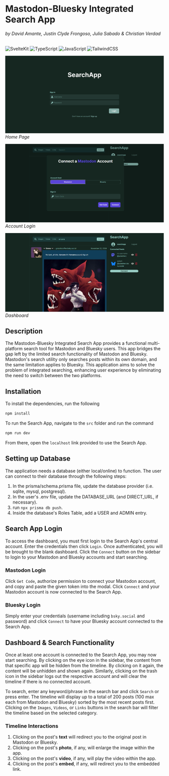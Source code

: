 # Mastodon-Bluesky Integrated Search App
*by David Amante, Justin Clyde Frongoso, Julia Sabado & Christian Verdad*
<br>
<br>

![SvelteKit](https://img.shields.io/badge/SvelteKit-FF3E00?style=for-the-badge&logo=Svelte&logoColor=white) ![TypeScript](https://img.shields.io/badge/TypeScript-007ACC?style=for-the-badge&logo=typescript&logoColor=white) ![JavaScript](https://img.shields.io/badge/javascript-%23323330.svg?style=for-the-badge&logo=javascript&logoColor=%23F7DF1E) ![TailwindCSS](https://img.shields.io/badge/tailwindcss-%2338B2AC.svg?style=for-the-badge&logo=tailwind-css&logoColor=white)

![Homepage](https://github.com/Jian-Wuyou/mb-search-app/blob/main/static/mb-home.png?raw=true)
*Home Page*

![Login](https://github.com/Jian-Wuyou/mb-search-app/blob/main/static/mb-modal.png?raw=true)
*Account Login*

![Dashboard](https://github.com/Jian-Wuyou/mb-search-app/blob/main/static/mb-db.png?raw=true)
*Dashboard*

## Description
The Mastodon-Bluesky Integrated Search App provides a functional multi-platform search tool for Mastodon and Bluesky users. This app bridges the gap left by the limited search functionality of Mastodon and Bluesky. Mastodon's search utility only searches posts within its own domain, and the same limitation applies to Bluesky. This application aims to solve the problem of integrated searching, enhancing user experience by eliminating the need to switch between the two platforms.

## Installation
To install the dependencies, run the following 
```bash
npm install
```
To run the Search App, navigate to the `src` folder and run the command
```bash
npm run dev
```
From there, open the `localhost` link provided to use the Search App.

## Setting up Database
The application needs a database (either local/online) to function. The user can connect to their database through the following steps:
1. In the prisma/schema.prisma file, update the database provider (i.e. sqlite, mysql, postgresql).
2. In the user's .env file, update the DATABASE_URL (and DIRECT_URL, if necessary).
3. run `npx prisma db push`.
4. Inside the database's Roles Table, add a USER and ADMIN entry.

## Search App Login
To access the dashboard, you must first login to the Search App's central account. Enter the credentials then click `Login`. Once authenticated, you will be brought to the blank dashboard. Click the `Connect` button on the sidebar to login to your Mastodon and Bluesky accounts and start searching.

### Mastodon Login
Click `Get Code`, authorize permission to connect your Mastodon account, and copy and paste the given token into the modal. Click `Connect` and your Mastodon account is now connected to the Search App.

### Bluesky Login
Simply enter your credentials (username including `bsky.social` and password) and click `Connect` to have your Bluesky account connected to the Search App.

## Dashboard & Search Functionality
Once at least one account is connected to the Search App, you may now start searching. By clicking on the eye icon in the sidebar, the content from that specific app will be hidden from the timeline. By clicking on it again, the content will be unhidden and shown again. Similarly, clicking on the trash icon in the sidebar logs out the respective account and will clear the timeline if there is no connected account.

To search, enter any keyword/phrase in the search bar and click `Search` or press enter. The timeline will display up to a total of 200 posts (100 max each from Mastodon and Bluesky) sorted by the most recent posts first. Clicking on the `Images`, `Videos`, or `Links` buttons in the search bar will filter the timeline based on the selected category.

### Timeline Interactions
1. Clicking on the post's **text** will redirect you to the original post in Mastodon or Bluesky.
2. Clicking on the post's **photo**, if any, will enlarge the image within the app.
3. Clicking on the post's **video**, if any, will play the video within the app.
4. Clicking on the post's **embed**, if any, will redirect you to the embedded link.
